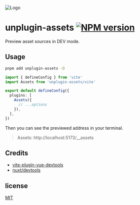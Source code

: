 ![Logo](https://file+.vscode-resource.vscode-cdn.net/Users/chris/f/unplugin-assets/packages/client/public/logo.svg "Logo")

# unplugin-assets [![NPM version](https://img.shields.io/npm/v/unplugin-assets?color=a1b858&label=)](https://www.npmjs.com/package/unplugin-assets)

Preview asset sources in DEV mode.

## Usage

```bash
pnpm add unplugin-assets -D
```

```ts
import { defineConfig } from 'vite'
import Assets from 'unplugin-assets/vite'

export default defineConfig({
  plugins: [
    Assets({
      // ...options
    }),
  ],
})

```

Then you can see the previewed address in your terminal.

> Assets: http://localhost:5173/__assets

## Credits

- [vite-plugin-vue-devtools](https://github.com/webfansplz/vite-plugin-vue-devtools)
- [nuxt/devtools](https://github.com/nuxt/devtools)

## license

[MIT](./LICENSE)
